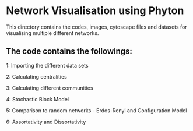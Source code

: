 # Network Visualisation using Phyton

This directory contains the codes, images, cytoscape files and datasets for visualising multiple different networks.

## The code contains the followings:

1: Importing the different data sets

2: Calculating centralities

3: Calculating different communities

4: Stochastic Block Model

5: Comparison to random networks - Erdos-Renyi and Configuration Model

6: Assortativity and Dissortativity

